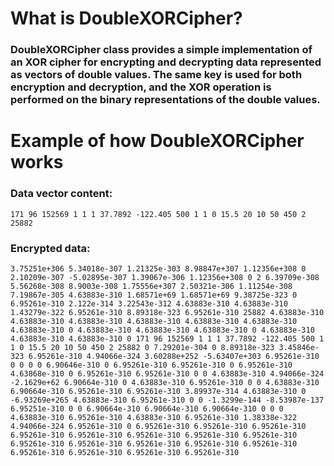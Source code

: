 # What is DoubleXORCipher? 
 ### **DoubleXORCipher** class provides a simple implementation of an XOR cipher for encrypting and decrypting data   represented as vectors of double values. The same key is used for both encryption and decryption, and the XOR operation is performed on the binary representations of the double values.



# Example of how DoubleXORCipher works
  ### Data vector content:
    171 96 152569 1 1 1 37.7892 -122.405 500 1 1 0 15.5 20 10 50 450 2 25882

  ### Encrypted data: 
    3.75251e+306 5.34018e-307 1.21325e-303 8.98847e+307 1.12356e+308 0 2.10209e-307 -5.02895e-307 1.39067e-306 1.12356e+308 0 2 6.39709e-308 5.56268e-308 8.9003e-308 1.75556e+307 2.50321e-306 1.11254e-308 7.19867e-305 4.63883e-310 1.68571e+69 1.68571e+69 9.38725e-323 0 6.95261e-310 2.122e-314 3.22543e-312 4.63883e-310 4.63883e-310 1.43279e-322 6.95261e-310 8.89318e-323 6.95261e-310 25882 4.63883e-310 4.63883e-310 4.63883e-310 4.63883e-310 4.63883e-310 4.63883e-310 4.63883e-310 0 4.63883e-310 4.63883e-310 4.63883e-310 0 4.63883e-310 4.63883e-310 4.63883e-310 0 171 96 152569 1 1 1 37.7892 -122.405 500 1 1 0 15.5 20 10 50 450 2 25882 0 7.29201e-304 0 8.89318e-323 3.45846e-323 6.95261e-310 4.94066e-324 3.60288e+252 -5.63407e+303 6.95261e-310 0 0 0 0 6.90646e-310 0 6.95261e-310 6.95261e-310 0 6.95261e-310 4.63868e-310 0 6.95261e-310 6.95261e-310 0 0 4.63883e-310 4.94066e-324 -2.1629e+62 6.90664e-310 0 4.63883e-310 6.95261e-310 0 0 4.63883e-310 6.90664e-310 6.95261e-310 6.95261e-310 3.89937e-314 4.63883e-310 0 -6.93269e+265 4.63883e-310 6.95261e-310 0 0 -1.3299e-144 -8.53987e-137 6.95251e-310 0 0 6.90664e-310 6.90664e-310 6.90664e-310 0 0 0 4.63883e-310 6.95261e-310 4.63883e-310 6.95261e-310 1.38338e-322 4.94066e-324 6.95261e-310 0 6.95261e-310 6.95261e-310 6.95261e-310 6.95261e-310 6.95261e-310 6.95261e-310 6.95261e-310 6.95261e-310 6.95261e-310 6.95261e-310 6.95261e-310 6.95261e-310 6.95261e-310 6.95261e-310 6.95261e-310 6.95261e-310 6.95261e-310 
